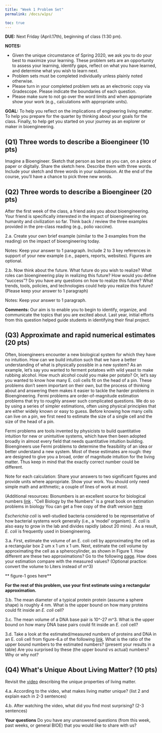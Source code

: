 ```yaml
---
title: "Week 1 Problem Set"
permalink: /docs/w1ps/

toc: true
---
```


**DUE:** Next Friday (April.17th), beginning of class (1:30 pm).

**NOTES:** 
  - Given the unique circumstance of Spring 2020, we ask you to do your best to maximize your learning. These problem sets are an opportunity to assess your learning, identify gaps, reflect on what you have learned, and determine what you wish to learn next. 
  - Problem sets must be completed individually unless plainly noted otherwise.
  - Please turn in your completed problem sets as an electronic copy via Gradescope. Please indicate the boundaries of each question.  
  - Please make sure to not go over the word limits and when appropriate show your work (e.g., calculations with appropriate units).

**GOAL:** To help you reflect on the implications of engineering living matter. To help you prepare for the quarter by thinking about your goals for the class. Finally, to help get you started on your journey as an explorer or maker in bioengineering.

## (Q1) Three words to describe a Bioengineer (10 pts)

Imagine a Bioengineer. Sketch that person as best as you can, on a piece of paper or digitally. 
Share the sketch here.  Describe them with three words. Include your sketch and three words in your submission. 
At the end of the course, you’ll have a chance to pick three new words. 
 
## (Q2) Three words to describe a Bioengineer (20 pts)

After the first week of the class, a friend asks you about bioengineering. Your friend is specifically interested in the impact of bioengineering on humanity and civilization so far. 
Think back / review the three examples provided in the pre-class reading (e.g., polio vaccine).

2.a. Create your own brief example (similar to the 3 examples from the reading) on the impact of bioengineering today. 

Notes: Keep your answer to 1 paragraph. Include 2 to 3 key references in support of your new example (i.e., papers, reports, websites). Figures are optional.

2.b. Now think about the future. What future do you wish to realize?  What roles can bioengineering play in realizing this future?  How would you define “success”?  Do you have any questions on how to realize this future?  What trends, tools, policies, and technologies could help you realize this future? (Please keep your answer to 1 paragraph)

Notes: Keep your answer to 1 paragraph.

**Comments:** Our aim is to enable you to begin to identify, organize, and communicate the topics that you are excited about.  Last year, initial efforts from this question helped guide students in identifying their final project. 

## (Q3)  Approximate and rapid numerical estimates (20 pts)

Often, bioengineers encounter a new biological system for which they have no intuition. How can we build intuition such that we have a better understanding of what is physically possible in a new system? As an example, let’s say you wanted to ferment potatoes with wild yeast to make rubbing alcohol. How much alcohol could you make per potato? Or, let’s say you wanted to know how many E. coli cells fit on the head of a pin. These problems don’t seem important on their own, but the process of thinking about and answering them makes it easier to tackle the harder problems in Bioengineering.
Fermi problems are order-of-magnitude estimation problems that try to roughly answer such complicated questions. We do so by using a series of simpler estimations, often using physical principles that are either widely known or easy to guess. Before knowing how many cells can live on a pin, we first need to estimate the size of a single cell and the size of the head of a pin.

Fermi problems are tools invented by physicists to build quantitative intuition for new or unintuitive systems, which have then been adopted broadly in almost every field that needs quantitative intuition building. Bioengineers use Fermi problems to determine the feasibility of an idea or better understand a new system. Most of these estimates are rough: they are designed to give you a broad, order of magnitude intuition for the living matter. Thus keep in mind that the exactly correct number could be different. 

Note for each calculation: Share your answers to two significant figures and provide units where appropriate. Show your work. You should only need simple math and arithmetic; a couple of lines of work at most. 

(Additional resources: Bionumbers is an excellent source for biological numbers [link](https://bionumbers.hms.harvard.edu/search.aspx) . 
“Cell Biology by the Numbers” is a great book on estimation problems in biology You can get a free copy of the draft version [here](http://book.bionumbers.org/)

*Escherichia coli* is well-studied bacteria considered to be representative of how bacterial systems work generally (i.e., a ‘model’ organism). *E. coli* is also easy to grow in the lab and divides rapidly (about 20 mins) . As a result, *E. coli* is frequently used in bioengineering.

3.a. First, estimate the volume of an E. coli cell by approximating the cell as a rectangular box 2 um x 1 um x 1 um.  Next, estimate the cell volume by approximating the cell as a spherocylinder, as shown in Figure 1.  How different are these two approximations?   Go to the following [page](https://bionumbers.hms.harvard.edu/bionumber.aspx?&id=100004&ver=20). How does your estimation compare with the measured values? 
(Optional practice: convert the volume to Liters instead of m^3)

** figure-1 goes here**

**For the rest of this problem, use your first estimate using a rectangular approximation.**
 
3.b. The mean diameter of a typical protein protein (assume a sphere shape) is roughly 4 nm. What is the upper bound on how many proteins could fit inside an *E. coli* cell? 

3.c. The mean volume of a DNA base pair is 10^-27 m^3. What is the upper bound on how many DNA base pairs could fit inside an *E. coli* cell?

3.d. Take a look at the estimated/measured numbers of proteins and DNA in an E. coli cell from figure-6.a of the following [link](http://book.bionumbers.org/the-geography-of-the-cell/). What is the ratio of the upper bound numbers to the estimated numbers? (present your results in a table) Are you surprised by these (the upper bound vs actual) numbers? Why or why not?

## (Q4) What's Unique About Living Matter? (10 pts)

Revisit the [video](https://youtu.be/NpZ3PXTnxdw) describing the unique properties of living matter.  

4.a. According to the video, what makes living matter unique? (list 2 and explain each in 2-3 sentences) 

4.b. After watching the video, what did you find most surprising? (2-3 sentences) 

**Your questions** Do you have any unanswered questions (from this week, past weeks, or general BIOE) that you would like to share with us?



